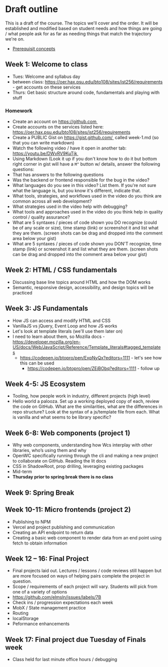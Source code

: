 # Draft outline
This is a draft of the course. The topics we'll cover and the order. It will be established and modified based on student needs and how things are going / what people ask for as far as needing things that match the trajectory we're on.
- [Prerequisit concepts](https://youtube.com/playlist?list=PLJQupiji7J5efO_Q5VGZcPE4O_TM_HGP4)

## Week 1: Welcome to class
- Tues: Welcome and syllabus day
- between class: https://oer.hax.psu.edu/bto108/sites/ist256/requirements - get accounts on these services
- Thurs: Get basic structure around code, fundamentals and playing with stuff

### Homework
- Create an account on https://github.com 
- Create accounts on the services listed here: https://oer.hax.psu.edu/bto108/sites/ist256/requirements
- Create a PUBLIC Gist on https://gist.github.com/  called week-1.md (so that you can write markdown)
- Watch the following video / have it open in another tab: https://youtu.be/DWvRV9KuTjk 
- Using Markdown (Look it up if you don't know how to do it but bottom right corner in gist will have a `M^` button w/ details, answer the following questions:
- That has answers to the following questions
- Was the backend or frontend responsible for the bug in the video?
- What languages do you see in this video? List them. If you're not sure what the language is, but you know it's different, indicate that.
- What tools, strategies, and workflows used in the video do you think are common across all web development?
- What strategies used in the video help with debugging?
- What tools and approaches used in the video do you think help in quality control / quality assurance?
- What are 5 syntaxes / pieces of code shown you DO recognize (could be of any scale or size), time stamp (link) or screenshot it and list what they are them. (screen shots can be drag and dropped into the comment area below your gist)
- What are 5 syntaxes / pieces of code shown you DON'T recognize, time stamp (link) or screenshot it and list what they are them. (screen shots can be drag and dropped into the comment area below your gist)

## Week 2: HTML / CSS fundamentals
- Discussing base line topics around HTML and how the DOM works
- Semantic, responsive design, accessibility, and design topics will be practiced

## Week 3: JS Fundamentals
- How JS can access and modify HTML and CSS
- VanillaJS vs jQuery, Event Loop and how JS works
- Let's look at template literals (we'll use them later on)
 - I need to learn about them, so Mozilla docs - https://developer.mozilla.org/en-US/docs/Web/JavaScript/Reference/Template_literals#tagged_templates
   - https://codepen.io/btopro/pen/ExpNyQx?editors=1111 - let's see how this can be used
     - https://codepen.io/btopro/pen/ZEjBObq?editors=1111 - follow up

## Week 4-5: JS Ecosystem
- Tooling, how people work in industry, different projects (high level)
- Hello world a palooza. Set up a working deployed copy of each, review the code on GitHub. What are the similarities, what are the differences in repo structure? Look at the syntax of a js/template file from each. What is vanilla and what seems to be library specific?

## Week 6-8: Web components (project 1)
- Why web components, understanding how Wcs interplay with other libraries, who’s using them and why
- OpenWC specifically running through the cli and making a new project to collaborate on GitHub. Reading the lit docs
- CSS in ShadowRoot, prop drilling, leveraging existing packages
- Mid-term
- **Thursday prior to spring break there is no class**

## Week 9: Spring Break

## Week 10-11: Micro frontends (project 2)
- Publishing to NPM
- Vercel and project publishing and communication
- Creating an API endpoint to return data
- Creating a basic web component to render data from an end point using fetch to obtain information

## Week 12 – 16: Final Project
- Final projects laid out. Lectures / lessons / code reviews still happen but are more focused on ways of helping pairs complete the project in question.
- Scope / requirements of each project will vary. Students will pick from one of a variety of options
- https://github.com/elmsln/issues/labels/7B
- Check ins / progression expectations each week
- MobX / State management practice
- Routing
- localStorage
- Peformance enhancements

## Week 17: Final project due Tuesday of Finals week
- Class held for last minute office hours / debugging
